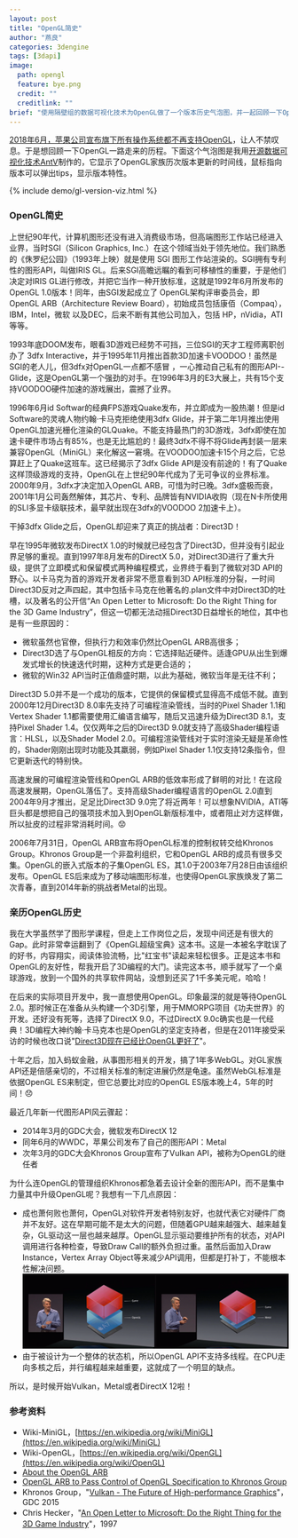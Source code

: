 ```yaml
---
layout: post
title: "OpenGL简史"
author: "燕良"
categories: 3dengine
tags: [3dapi]
image:
  path: opengl
  feature: bye.png
  credit: ""
  creditlink: ""
brief: "使用隔壁组的数据可视化技术为OpenGL做了一个版本历史气泡图，并一起回顾一下OpenGL一路走来的历程，分享一下我与OpenGL的故事。"
---
```


[2018年6月，苹果公司宣布旗下所有操作系统都不再支持OpenGL](https://www.anandtech.com/show/12894/apple-deprecates-opengl-across-all-oses)，让人不禁叹息。于是想回顾一下OpenGL一路走来的历程。下面这个气泡图是我用[开源数据可视化技术AntV](https://antv.alipay.com)制作的，它显示了OpenGL家族历次版本更新的时间线，鼠标指向版本可以弹出tips，显示版本特性。

{% include demo/gl-version-viz.html %}

### OpenGL简史

上世纪90年代，计算机图形还没有进入消费级市场，但高端图形工作站已经进入业界，当时SGI（Silicon Graphics, Inc.）在这个领域当处于领先地位。我们熟悉的《侏罗纪公园》（1993年上映）就是使用 SGI 图形工作站渲染的。SGI拥有专利性的图形API，叫做IRIS GL。后来SGI高瞻远瞩的看到可移植性的重要，于是他们决定对IRIS GL进行修改，并把它当作一种开放标准，这就是1992年6月所发布的OpenGL 1.0版本！同年，由SGI发起成立了 OpenGL架构评审委员会，即OpenGL ARB（Architecture Review Board），初始成员包括康佰（Compaq），IBM，Intel，微软 以及DEC，后来不断有其他公司加入，包括 HP，nVidia，ATI等等。

1993年底DOOM发布，眼看3D游戏已经势不可挡，三位SGI的天才工程师离职创办了 3dfx Interactive，并于1995年11月推出首款3D加速卡VOODOO！虽然是SGI的老人儿，但3dfx对OpenGL一点都不感冒 ，一心推动自己私有的图形API--Glide，这是OpenGL第一个强劲的对手。在1996年3月的E3大展上，共有15个支持VOODOO硬件加速的游戏展出，震撼了业界。

1996年6月id Softwar的经典FPS游戏Quake发布，并立即成为一股热潮！但是id Software的灵魂人物约翰·卡马克拒绝使用3dfx Glide，并于第二年1月推出使用OpenGL加速光栅化渲染的GLQuake。不能支持最热门的3D游戏，3dfx即使在加速卡硬件市场占有85%，也是无比尴尬的！最终3dfx不得不将Glide再封装一层来兼容OpenGL（MiniGL）来化解这一窘境。在VOODOO加速卡15个月之后，它总算赶上了Quake这班车。这已经揭示了3dfx Glide API是没有前途的！有了Quake这样顶级游戏的支持，OpenGL在上世纪90年代成为了无可争议的业界标准。2000年9月，3dfx才决定加入OpenGL ARB，可惜为时已晚。3dfx盛极而衰，2001年1月公司轰然解体，其芯片、专利、品牌皆有NVIDIA收购（现在N卡所使用的SLI多显卡级联技术，最早就出现在3dfx的VOODOO 2加速卡上）。

干掉3dfx Glide之后，OpenGL却迎来了真正的挑战者：Direct3D！  

早在1995年微软发布DirectX 1.0的时候就已经包含了Direct3D，但并没有引起业界足够的重视。直到1997年8月发布的DirectX 5.0，对Direct3D进行了重大升级，提供了立即模式和保留模式两种编程模式，业界终于看到了微软对3D API的野心。以卡马克为首的游戏开发者非常不愿意看到3D API标准的分裂，一时间Direct3D反对之声四起，其中包括卡马克在他著名的.plan文件中对Direct3D的吐槽，以及著名的公开信“An Open Letter to Microsoft: Do the Right Thing for the 3D Game Industry”，但这一切都无法动摇Direct3D日益增长的地位，其中也是有一些原因的：

* 微软虽然也官僚，但执行力和效率仍然比OpenGL ARB高很多；
* Direct3D选了与OpenGL相反的方向：它选择贴近硬件。适逢GPU从出生到爆发式增长的快速迭代时期，这种方式是更合适的；
* 微软的Win32 API当时正值鼎盛时期，以此为基础，微软当年是无往不利；

Direct3D 5.0并不是一个成功的版本，它提供的保留模式显得高不成低不就。直到2000年12月Direct3D 8.0率先支持了可编程渲染管线，当时的Pixel Shader 1.1和Vertex Shader 1.1都需要使用汇编语言编写，随后又迅速升级为Direct3D 8.1，支持Pixel Shader 1.4。仅仅两年之后的Direct3D 9.0就支持了高级Shader编程语言：HLSL，以及Shader Model 2.0。可编程渲染管线对于实时渲染无疑是革命性的，Shader刚刚出现时功能及其羸弱，例如Pixel Shader 1.1仅支持12条指令，但它更新迭代的特别快。

高速发展的可编程渲染管线和OpenGL ARB的低效率形成了鲜明的对比！在这段高速发展期，OpenGL落伍了。支持高级Shader编程语言的OpenGL 2.0直到2004年9月才推出，足足比Direct3D 9.0完了将近两年！可以想象NVIDIA，ATI等巨头都是想把自己的强项技术加入到OpenGL新版标准中，或者阻止对方这样做，所以扯皮的过程非常消耗时间。:worried:

2006年7月31日，OpenGL ARB宣布将OpenGL标准的控制权转交给Khronos Group。Khronos Group是一个非盈利组织，它和OpenGL ARB的成员有很多交集。OpenGL的嵌入式版本的子集OpenGL ES，其1.0于2003年7月28日由该组织发布。OpenGL ES后来成为了移动端图形标准，也使得OpenGL家族焕发了第二次青春，直到2014年新的挑战者Metal的出现。

### 亲历OpenGL历史

我在大学虽然学了图形学课程，但走上工作岗位之后，发现中间还是有很大的Gap。此时非常幸运翻到了《OpenGL超级宝典》这本书。这是一本被名字耽误了的好书，内容翔实，阅读体验流畅，比"红宝书"读起来轻松很多。正是这本书和OpenGL的友好性，帮我开启了3D编程的大门。读完这本书，顺手就写了一个桌球游戏，放到一个国外的共享软件网站，没想到还买了1千多美元呢，哈哈！

在后来的实际项目开发中，我一直想使用OpenGL。印象最深的就是等待OpenGL 2.0。那时候正在准备从头构建一个3D引擎，用于MMORPG项目《功夫世界》的开发。还好没有死等，选择了DirectX 9.0，不过DirectX 9.0c确实也是一代经典！3D编程大神约翰·卡马克本也是OpenGL的坚定支持者，但是在2011年接受采访的时候也改口说"[Direct3D现在已经比OpenGL更好了](https://www.tomshardware.com/news/john-Carmack-DirectX-OpenGL-API-Doom,12372.html)"。

十年之后，加入蚂蚁金融，从事图形相关的开发，搞了1年多WebGL。对GL家族API还是倍感亲切的，不过相关标准的制定进展仍然是龟速。虽然WebGL标准是依据OpenGL ES来制定，但它总要比对应的OpenGL ES版本晚上4，5年的时间！:disappointed:

最近几年新一代图形API风云骤起：

* 2014年3月的GDC大会，微软发布DirectX 12
* 同年6月的WWDC，苹果公司发布了自己的图形API：Metal
* 次年3月的GDC大会Khronos Group宣布了Vulkan API，被称为OpenGL的继任者

为什么连OpenGL的管理组织Khronos都急着去设计全新的图形API，而不是集中力量其中升级OpenGL呢？我想有一下几点原因：

* 成也萧何败也萧何，OpenGL对软件开发者特别友好，也就代表它对硬件厂商并不友好。这在早期可能不是太大的问题，但随着GPU越来越强大、越来越复杂，GL驱动这一层也越来越厚。OpenGL显示驱动要维护所有的状态，对API调用进行各种检查，导致Draw Call的额外负担过重。虽然后面加入Draw Instance，Vertex Array Object等来减少API调用，但都是打补丁，不能根本性解决问题。
![wwdc2014-metal](/assets/img/opengl/wwdc2014-metal.png)
* 由于被设计为一个整体的状态机，所以OpenGL API不支持多线程。在CPU走向多核之后，并行编程越来越重要，这就成了一个明显的缺点。

所以，是时候开始Vulkan，Metal或者DirectX 12啦！

### 参考资料

* Wiki-MiniGL，[https://en.wikipedia.org/wiki/MiniGL](https://en.wikipedia.org/wiki/MiniGL)
* Wiki-OpenGL，[https://en.wikipedia.org/wiki/OpenGL](https://en.wikipedia.org/wiki/OpenGL)
* [About the OpenGL ARB](https://www.opengl.org/archives/about/arb/)
* [OpenGL ARB to Pass Control of OpenGL Specification to Khronos Group](https://www.khronos.org/news/press/opengl_arb_to_pass_control_of_opengl_specification_to_khronos_group)
* Khronos Group，"[Vulkan - The Future of High-performance Graphics](https://youtu.be/QF7gENO6CI8)"，GDC 2015
* Chris Hecker，"[An Open Letter to Microsoft: Do the Right Thing for the 3D Game Industry](http://chrishecker.com/images/3/33/Gdmogl.pdf)"，1997


